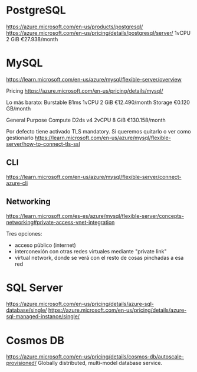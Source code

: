 # PostgreSQL
https://azure.microsoft.com/en-us/products/postgresql/
https://azure.microsoft.com/en-us/pricing/details/postgresql/server/
1vCPU	2 GiB	€27.938/month


# MySQL
https://learn.microsoft.com/en-us/azure/mysql/flexible-server/overview

Pricing
https://azure.microsoft.com/en-us/pricing/details/mysql/

Lo más barato:
Burstable
B1ms	1vCPU	2 GiB	€12.490/month
Storage €0.120 GB/month

General Purpose Compute
D2ds v4	2vCPU	8 GiB	€130.158/month

Por defecto tiene activado TLS mandatory.
Si queremos quitarlo o ver como gestionarlo
https://learn.microsoft.com/en-us/azure/mysql/flexible-server/how-to-connect-tls-ssl


## CLI
https://learn.microsoft.com/en-us/azure/mysql/flexible-server/connect-azure-cli

## Networking
https://learn.microsoft.com/es-es/azure/mysql/flexible-server/concepts-networking#private-access-vnet-integration

Tres opciones:
 - acceso público (internet)
 - interconexión con otras redes virtuales mediante "private link"
 - virtual network, donde se verá con el resto de cosas pinchadas a esa red

# SQL Server
https://azure.microsoft.com/en-us/pricing/details/azure-sql-database/single/
https://azure.microsoft.com/en-us/pricing/details/azure-sql-managed-instance/single/


# Cosmos DB
https://azure.microsoft.com/en-us/pricing/details/cosmos-db/autoscale-provisioned/
Globally distributed, multi-model database service.
